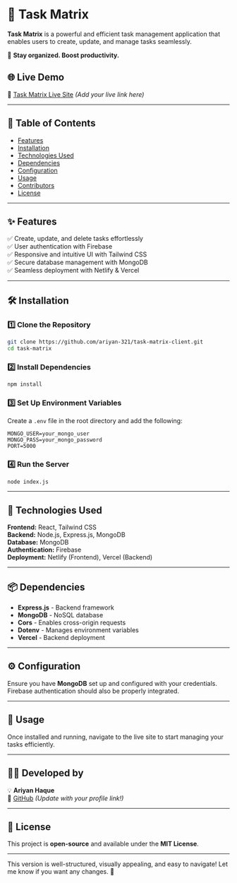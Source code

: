 

# 📝 Task Matrix  

**Task Matrix** is a powerful and efficient task management application that enables users to create, update, and manage tasks seamlessly.  

🚀 **Stay organized. Boost productivity.**  

## 🌐 Live Demo  
🔗 [Task Matrix Live Site](#) *(Add your live link here)*  

---

## 📌 Table of Contents  
- [Features](#✨-features)  
- [Installation](#🛠️-installation)  
- [Technologies Used](#🚀-technologies-used)  
- [Dependencies](#📦-dependencies)  
- [Configuration](#⚙️-configuration)  
- [Usage](#📖-usage)  
- [Contributors](#👨‍💻-developed-by)  
- [License](#📜-license)  

---

## ✨ Features  
✅ Create, update, and delete tasks effortlessly  
✅ User authentication with Firebase  
✅ Responsive and intuitive UI with Tailwind CSS  
✅ Secure database management with MongoDB  
✅ Seamless deployment with Netlify & Vercel  

---

## 🛠️ Installation  

### 1️⃣ Clone the Repository  
```sh
git clone https://github.com/ariyan-321/task-matrix-client.git
cd task-matrix
```  

### 2️⃣ Install Dependencies  
```sh
npm install
```  

### 3️⃣ Set Up Environment Variables  
Create a `.env` file in the root directory and add the following:  
```env
MONGO_USER=your_mongo_user
MONGO_PASS=your_mongo_password
PORT=5000
```  

### 4️⃣ Run the Server  
```sh
node index.js
```  

---

## 🚀 Technologies Used  

**Frontend:** React, Tailwind CSS  
**Backend:** Node.js, Express.js, MongoDB  
**Database:** MongoDB  
**Authentication:** Firebase  
**Deployment:** Netlify (Frontend), Vercel (Backend)  

---

## 📦 Dependencies  

- **Express.js** - Backend framework  
- **MongoDB** - NoSQL database  
- **Cors** - Enables cross-origin requests  
- **Dotenv** - Manages environment variables  
- **Vercel** - Backend deployment  

---

## ⚙️ Configuration  

Ensure you have **MongoDB** set up and configured with your credentials. Firebase authentication should also be properly integrated.  

---

## 📖 Usage  

Once installed and running, navigate to the live site to start managing your tasks efficiently.  

---

## 👨‍💻 Developed by  

💡 **Ariyan Haque**  
🔗 [GitHub](https://github.com/ariyan-321) *(Update with your profile link!)*  

---

## 📜 License  

This project is **open-source** and available under the **MIT License**.  

---

This version is well-structured, visually appealing, and easy to navigate! Let me know if you want any changes. 🚀